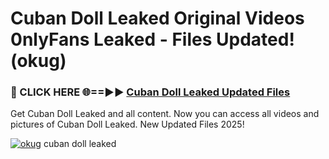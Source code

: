 # Cuban Doll Leaked Original Videos 0nlyFans Leaked - Files Updated! (okug)

<h3>🔴 CLICK HERE 🌐==►► <a href="https://tinyurl.com/2jnfzry5" rel="nofollow">Cuban Doll Leaked Updated Files</a></h3>

Get Cuban Doll Leaked and all content. Now you can access all videos and pictures of Cuban Doll Leaked. New Updated Files 2025!

[![okug](https://i.imgur.com/GyGTBgg.gif)](https://tinyurl.com/2jnfzry5)
cuban doll leaked